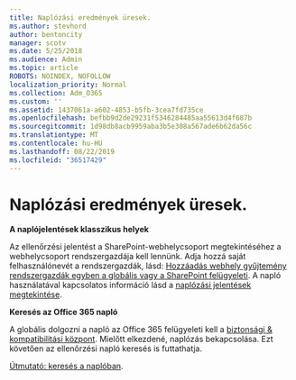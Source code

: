 ```yaml
---
title: Naplózási eredmények üresek.
ms.author: stevhord
author: bentoncity
manager: scotv
ms.date: 5/25/2018
ms.audience: Admin
ms.topic: article
ROBOTS: NOINDEX, NOFOLLOW
localization_priority: Normal
ms.collection: Adm_O365
ms.custom: ''
ms.assetid: 1437061a-a602-4853-b5fb-3cea7fd735ce
ms.openlocfilehash: befbb9d2de29231f5346284485aa55613d4f687b
ms.sourcegitcommit: 1d98db8acb9959aba3b5e308a567ade6b62da56c
ms.translationtype: MT
ms.contentlocale: hu-HU
ms.lasthandoff: 08/22/2019
ms.locfileid: "36517429"
---
```

# <a name="auditing-results-are-blank"></a>Naplózási eredmények üresek.

 **A naplójelentések klasszikus helyek**
  
Az ellenőrzési jelentést a SharePoint-webhelycsoport megtekintéséhez a webhelycsoport rendszergazdája kell lennünk. Adja hozzá saját felhasználónevét a rendszergazdák, lásd: [Hozzáadás webhely gyűjtemény rendszergazdák egyben a globális vagy a SharePoint felügyeleti](https://go.microsoft.com/fwlink/?linkid=869390). A napló használatával kapcsolatos információ lásd a [naplózási jelentések megtekintése](https://go.microsoft.com/fwlink/?linkid=395237). 
  
 **Keresés az Office 365 napló**
  
A globális dolgozni a napló az Office 365 felügyeleti kell a [biztonsági &amp; kompatibilitási központ](https://protection.office.com). Mielőtt elkezdené, naplózás bekapcsolása. Ezt követően az ellenőrzési napló keresés is futtathatja. 
  
[Útmutató: keresés a naplóban](https://go.microsoft.com/fwlink/?linkid=708432).
  

